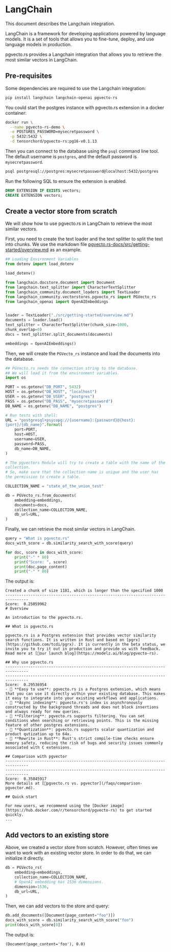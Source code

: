# LangChain

This document describes the Langchain integration.

LangChain is a framework for developing applications powered by language models. It is a set of tools that allows you to fine-tune, deploy, and use language models in production.

pgvecto.rs provides a Langchain integration that allows you to retrieve the most similar vectors in LangChain.

## Pre-requisites

Some dependencies are required to use the Langchain integration:

```sh
pip install langchain langchain-openai pgvecto-rs
```

You could start the postgres instance with pgvecto.rs extension in a docker container:

```sh
docker run \
  --name pgvecto-rs-demo \
  -e POSTGRES_PASSWORD=mysecretpassword \
  -p 5432:5432 \
  -d tensorchord/pgvecto-rs:pg16-v0.1.13
```

Then you can connect to the database using the `psql` command line tool. The default username is `postgres`, and the default password is `mysecretpassword`.

```sh
psql postgresql://postgres:mysecretpassword@localhost:5432/postgres
```

Run the following SQL to ensure the extension is enabled.

```sql
DROP EXTENSION IF EXISTS vectors;
CREATE EXTENSION vectors;
```

## Create a vector store from scratch

We will show how to use pgvecto.rs in LangChain to retrieve the most similar vectors. 

First, you need to create the text loader and the text splitter to split the text into chunks. We use the markdown file [pgvecto.rs-docs/src/getting-started/overview.md](https://github.com/tensorchord/pgvecto.rs-docs/blob/main/src/getting-started/overview.md) as an example.

```python
## Loading Environment Variables
from dotenv import load_dotenv

load_dotenv()

from langchain.docstore.document import Document
from langchain.text_splitter import CharacterTextSplitter
from langchain_community.document_loaders import TextLoader
from langchain_community.vectorstores.pgvecto_rs import PGVecto_rs
from langchain_openai import OpenAIEmbeddings


loader = TextLoader("./src/getting-started/overview.md")
documents = loader.load()
text_splitter = CharacterTextSplitter(chunk_size=1000, chunk_overlap=0)
docs = text_splitter.split_documents(documents)

embeddings = OpenAIEmbeddings()
```

Then, we will create the `PGVecto_rs` instance and load the documents into the database.

```python
## PGVecto.rs needs the connection string to the database.
## We will load it from the environment variables.
import os

PORT = os.getenv("DB_PORT", 5432)
HOST = os.getenv("DB_HOST", "localhost")
USER = os.getenv("DB_USER", "postgres")
PASS = os.getenv("DB_PASS", "mysecretpassword")
DB_NAME = os.getenv("DB_NAME", "postgres")

# Run tests with shell:
URL = "postgresql+psycopg://{username}:{password}@{host}:{port}/{db_name}".format(
    port=PORT,
    host=HOST,
    username=USER,
    password=PASS,
    db_name=DB_NAME,
)

# The pgvectors Module will try to create a table with the name of the collection.
# So, make sure that the collection name is unique and the user has the permission to create a table.

COLLECTION_NAME = "state_of_the_union_test"

db = PGVecto_rs.from_documents(
    embedding=embeddings,
    documents=docs,
    collection_name=COLLECTION_NAME,
    db_url=URL,
)
```

Finally, we can retrieve the most similar vectors in LangChain.

```python
query = "What is pgvecto.rs"
docs_with_score = db.similarity_search_with_score(query)

for doc, score in docs_with_score:
    print("-" * 80)
    print("Score: ", score)
    print(doc.page_content)
    print("-" * 80)
```

The output is:

```text
Created a chunk of size 1181, which is longer than the specified 1000
--------------------------------------------------------------------------------
Score:  0.25059962
# Overview

An introduction to the pgvecto.rs.

## What is pgvecto.rs

pgvecto.rs is a Postgres extension that provides vector similarity search functions. It is written in Rust and based on [pgrx](https://github.com/tcdi/pgrx). It is currently in the beta status, we invite you to try it out in production and provide us with feedback. Read more at [📝our launch blog](https://modelz.ai/blog/pgvecto-rs).

## Why use pgvecto.rs
--------------------------------------------------------------------------------
--------------------------------------------------------------------------------
Score:  0.29536954
- 💃 **Easy to use**: pgvecto.rs is a Postgres extension, which means that you can use it directly within your existing database. This makes it easy to integrate into your existing workflows and applications.
- 🔗 **Async indexing**: pgvecto.rs's index is asynchronously constructed by the background threads and does not block insertions and always ready for new queries.
- 🥅 **Filtering**: pgvecto.rs supports filtering. You can set conditions when searching or retrieving points. This is the missing feature of other postgres extensions.
- 🧮 **Quantization**: pgvecto.rs supports scalar quantization and product qutization up to 64x.
- 🦀 **Rewrite in Rust**: Rust's strict compile-time checks ensure memory safety, reducing the risk of bugs and security issues commonly associated with C extensions.

## Comparison with pgvector
--------------------------------------------------------------------------------
--------------------------------------------------------------------------------
Score:  0.35845917
More details at [📝pgvecto.rs vs. pgvector](/faqs/comparison-pgvector.md).

## Quick start

For new users, we recommend using the [Docker image](https://hub.docker.com/r/tensorchord/pgvecto-rs) to get started quickly.
...
```

## Add vectors to an existing store

Above, we created a vector store from scratch. However, often times we want to work with an existing vector store. In order to do that, we can initialize it directly.

```python
db = PGVecto_rs(
    embedding=embeddings,
    collection_name=COLLECTION_NAME,
    # OpenAI embedding has 1536 dimensions.
    dimension=1536,
    db_url=URL,
)
```

Then, we can add vectors to the store and query:

```python
db.add_documents([Document(page_content="foo")])
docs_with_score = db.similarity_search_with_score("foo")
print(docs_with_score[0])
```

The output is:

```text
(Document(page_content='foo'), 0.0)
```

<style>
code {
  white-space: pre-wrap !important;
  counter-reset: step;
  counter-increment: step 0;
  min-width: calc(100% - 40px) !important;
}

.line::before {
  content: counter(step);
  counter-increment: step;
  width: 2ch;
  margin-right: 36px;
  margin-left: calc(-36px - 2ch);
  display: inline-block;
  text-align: right;
  color: var(--vp-code-line-number-color);
}
</style>
